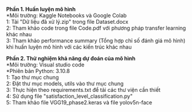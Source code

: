 **Phần 1. Huấn luyện mô hình**  
*Môi trường: Kaggle Notebooks và Google Colab  
1: Tải "Dữ liệu đã xử lý.zip" trong file Dataset.docx  
2: Tham khảo code trong file Code.pdf với phương pháp transfer learning khác nhau  
3: Tham khảo performance summary (Tổng hợp chỉ số đánh giá mô hình) khi huấn luyện mô hình với các kiến trúc khác nhau  

**Phần 2. Thử nghiệm khả năng dự đoán của mô hình**  
*Môi trường: Visual studio code  
*Phiên bản Python: 3.10.8  
1: Tạo thư mục chung  
2: Đặt thư mục models, utils vào thư mục chung  
3: Thực hiện theo requirements.txt để tải các thư viện cần thiết  
4: Sử dụng file "satisfaction_level_classification.py"  
5: Tham khảo file VGG19_phase2.keras và file yolov5n-face
